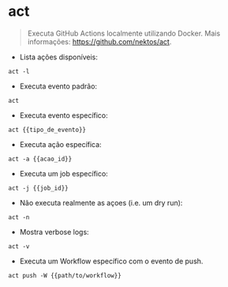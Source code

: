 # act

> Executa GitHub Actions localmente utilizando Docker.
> Mais informações: <https://github.com/nektos/act>.

- Lista ações disponíveis:

`act -l`

- Executa evento padrão:

`act`

- Executa evento específico:

`act {{tipo_de_evento}}`

- Executa ação específica:

`act -a {{acao_id}}`

- Executa um job específico:

`act -j {{job_id}}`

- Não executa realmente as açoes (i.e. um dry run):

`act -n`

- Mostra verbose logs:

`act -v`

- Executa um Workflow específico com o evento de push.

`act push -W {{path/to/workflow}}`
